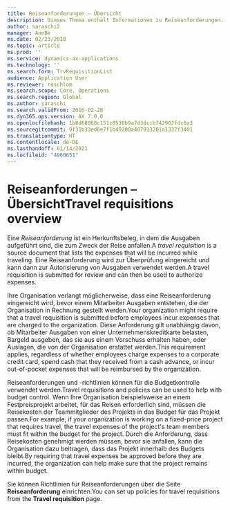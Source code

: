 ```yaml
---
title: Reiseanforderungen – Übersicht
description: Dieses Thema enthält Informationen zu Reiseanforderungen. Eine Reiseanforderung dokumentiert die geplanten Reisekosten.
author: saraschi2
manager: AnnBe
ms.date: 02/23/2018
ms.topic: article
ms.prod: ''
ms.service: dynamics-ax-applications
ms.technology: ''
ms.search.form: TrvRequisitionList
audience: Application User
ms.reviewer: roschlom
ms.search.scope: Core, Operations
ms.search.region: Global
ms.author: saraschi
ms.search.validFrom: 2016-02-28
ms.dyn365.ops.version: AX 7.0.0
ms.openlocfilehash: 1b8d68068c151c8530b9a7d3dccb742902fdc6a3
ms.sourcegitcommit: 9f31b33ed6e7f1b49200a407913201a1337f3401
ms.translationtype: HT
ms.contentlocale: de-DE
ms.lasthandoff: 01/14/2021
ms.locfileid: "4960651"
---
```

# <a name="travel-requisitions-overview"></a><span data-ttu-id="2b3a5-104">Reiseanforderungen – Übersicht</span><span class="sxs-lookup"><span data-stu-id="2b3a5-104">Travel requisitions overview</span></span>

<span data-ttu-id="2b3a5-105">Eine *Reiseanforderung* ist ein Herkunftsbeleg, in dem die Ausgaben aufgeführt sind, die zum Zweck der Reise anfallen.</span><span class="sxs-lookup"><span data-stu-id="2b3a5-105">A *travel requisition* is a source document that lists the expenses that will be incurred while traveling.</span></span> <span data-ttu-id="2b3a5-106">Eine Reiseanforderung wird zur Überprüfung eingereicht und kann dann zur Autorisierung von Ausgaben verwendet werden.</span><span class="sxs-lookup"><span data-stu-id="2b3a5-106">A travel requisition is submitted for review and can then be used to authorize expenses.</span></span>

<span data-ttu-id="2b3a5-107">Ihre Organisation verlangt möglicherweise, dass eine Reiseanforderung eingereicht wird, bevor einem Mitarbeiter Ausgaben entstehen, die der Organisation in Rechnung gestellt werden.</span><span class="sxs-lookup"><span data-stu-id="2b3a5-107">Your organization might require that a travel requisition is submitted before employees incur expenses that are charged to the organization.</span></span> <span data-ttu-id="2b3a5-108">Diese Anforderung gilt unabhängig davon, ob Mitarbeiter Ausgaben von einer Unternehmenskreditkarte belasten, Bargeld ausgeben, das sie aus einem Vorschuss erhalten haben, oder Auslagen, die von der Organisation erstattet werden.</span><span class="sxs-lookup"><span data-stu-id="2b3a5-108">This requirement applies, regardless of whether employees charge expenses to a corporate credit card, spend cash that they received from a cash advance, or incur out-of-pocket expenses that will be reimbursed by the organization.</span></span>

<span data-ttu-id="2b3a5-109">Reiseanforderungen und -richtlinien können für die Budgetkontrolle verwendet werden.</span><span class="sxs-lookup"><span data-stu-id="2b3a5-109">Travel requisitions and policies can be used to help with budget control.</span></span> <span data-ttu-id="2b3a5-110">Wenn Ihre Organisation beispielsweise an einem Festpreisprojekt arbeitet, für das Reisen erforderlich sind, müssen die Reisekosten der Teammitglieder des Projekts in das Budget für das Projekt passen.</span><span class="sxs-lookup"><span data-stu-id="2b3a5-110">For example, if your organization is working on a fixed-price project that requires travel, the travel expenses of the project's team members must fit within the budget for the project.</span></span> <span data-ttu-id="2b3a5-111">Durch die Anforderung, dass Reisekosten genehmigt werden müssen, bevor sie anfallen, kann die Organisation dazu beitragen, dass das Projekt innerhalb des Budgets bleibt.</span><span class="sxs-lookup"><span data-stu-id="2b3a5-111">By requiring that travel expenses be approved before they are incurred, the organization can help make sure that the project remains within budget.</span></span>

<span data-ttu-id="2b3a5-112">Sie können Richtlinien für Reiseanforderungen über die Seite **Reiseanforderung** einrichten.</span><span class="sxs-lookup"><span data-stu-id="2b3a5-112">You can set up policies for travel requisitions from the **Travel requisition** page.</span></span>

